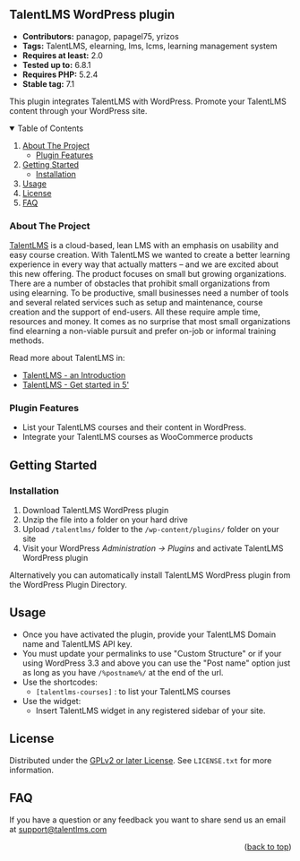 <a name="readme-top"></a>

## TalentLMS WordPress plugin

- **Contributors:** panagop, papagel75, yrizos
- **Tags:** TalentLMS, elearning, lms, lcms, learning management system
- **Requires at least:** 2.0
- **Tested up to:** 6.8.1
- **Requires PHP:** 5.2.4
- **Stable tag:** 7.1

This plugin integrates TalentLMS with WordPress. Promote your TalentLMS content through your WordPress site.

<!-- TABLE OF CONTENTS -->
<details open>
  <summary>Table of Contents</summary>
  <ol>
    <li>
      <a href="#about-the-project">About The Project</a>
      <ul>
        <li><a href="#plugin-features">Plugin Features</a></li>
      </ul>
    </li>
    <li>
      <a href="#getting-started">Getting Started</a>
      <ul>
        <li><a href="#installation">Installation</a></li>
      </ul>
    </li>
    <li><a href="#usage">Usage</a></li>
    <li><a href="#license">License</a></li>
	<li><a href="#faq">FAQ</a></li>
  </ol>
</details>

### About The Project

[TalentLMS](http://www.talentlms.com/ 'TalentLMS super-easy, cloud-based learning platform') is a cloud-based, lean LMS with an emphasis on usability and easy course creation. With TalentLMS we wanted to create a better learning experience in every way that actually matters – and we are excited about this new offering. The product focuses on small but growing organizations. There are a number of obstacles that prohibit small organizations from using elearning. To be productive, small businesses need a number of tools and several related services such as setup and maintenance, course creation and the support of end-users. All these require ample time, resources and money. It comes as no surprise that most small organizations find elearning a non-viable pursuit and prefer on-job or informal training methods.

Read more about TalentLMS in:

- [TalentLMS - an Introduction](https://www.talentlms.com/blog/talentlms-an-introduction/ 'TalentLMS - an Introduction')
- [TalentLMS - Get started in 5'](https://www.talentlms.com/blog/talentlms-get-started-in-5/ "TalentLMS - Get started in 5'")

### Plugin Features

- List your TalentLMS courses and their content in WordPress.
- Integrate your TalentLMS courses as WooCommerce products

## Getting Started

### Installation

1. Download TalentLMS WordPress plugin
2. Unzip the file into a folder on your hard drive
3. Upload `/talentlms/` folder to the `/wp-content/plugins/` folder on your site
4. Visit your WordPress _Administration -> Plugins_ and activate TalentLMS WordPress plugin

Alternatively you can automatically install TalentLMS WordPress plugin from the WordPress Plugin Directory.

## Usage

- Once you have activated the plugin, provide your TalentLMS Domain name and TalentLMS API key.
- You must update your permalinks to use "Custom Structure" or if your using WordPress 3.3 and above you can use the "Post name" option just as long as you have `/%postname%/` at the end of the url.
- Use the shortcodes:
  - `[talentlms-courses]` : to list your TalentLMS courses
- Use the widget:
  - Insert TalentLMS widget in any registered sidebar of your site.

## License

Distributed under the [GPLv2 or later License](http://www.gnu.org/licenses/gpl-2.0.html). See `LICENSE.txt` for more information.

## FAQ

If you have a question or any feedback you want to share send us an email at [support@talentlms.com](mailto:support@talentlms.com 'support')

<p align="right">(<a href="#readme-top">back to top</a>)</p>
